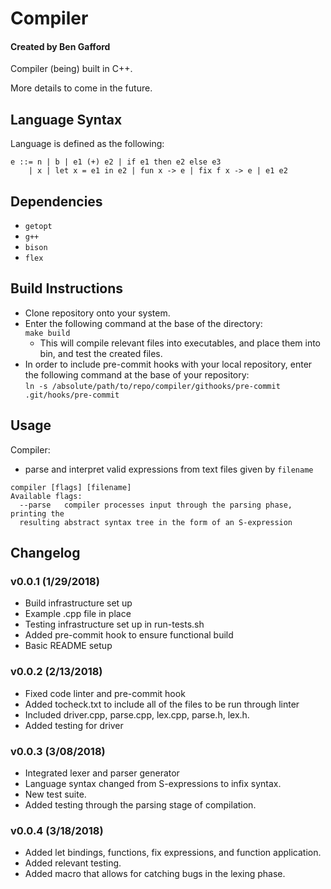 # Compiler
#### Created by Ben Gafford
Compiler (being) built in C++.  

More details to come in the future.  

## Language Syntax
Language is defined as the following:   
```
e ::= n | b | e1 (+) e2 | if e1 then e2 else e3
    | x | let x = e1 in e2 | fun x -> e | fix f x -> e | e1 e2
```

## Dependencies
* `getopt`
* `g++`
* `bison`
* `flex`

## Build Instructions
* Clone repository onto your system.
* Enter the following command at the base of the directory:  
    `make build`  
     * This will compile relevant files into executables, and place them into bin, and test the created files.
* In order to include pre-commit hooks with your local repository, enter the following command at the base of your repository:  
    `ln -s /absolute/path/to/repo/compiler/githooks/pre-commit .git/hooks/pre-commit`
    
## Usage
Compiler: 
* parse and interpret valid expressions from text files given by `filename` 
```
compiler [flags] [filename]  
Available flags:  
  --parse   compiler processes input through the parsing phase, printing the 
  resulting abstract syntax tree in the form of an S-expression
``` 

## Changelog
### v0.0.1 (1/29/2018)
* Build infrastructure set up
* Example .cpp file in place
* Testing infrastructure set up in run-tests.sh
* Added pre-commit hook to ensure functional build
* Basic README setup

### v0.0.2 (2/13/2018)
* Fixed code linter and pre-commit hook
* Added tocheck.txt to include all of the files to be run through linter
* Included driver.cpp, parse.cpp, lex.cpp, parse.h, lex.h.
* Added testing for driver


### v0.0.3 (3/08/2018)
* Integrated lexer and parser generator
* Language syntax changed from S-expressions to infix syntax. 
* New test suite.
* Added testing through the parsing stage of compilation. 

### v0.0.4 (3/18/2018)
* Added let bindings, functions, fix expressions, and function application.
* Added relevant testing.
* Added macro that allows for catching bugs in the lexing phase.
